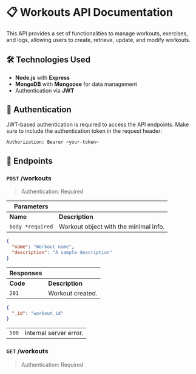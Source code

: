 # 📋 Workouts API Documentation

This API provides a set of functionalities to manage workouts, exercises, and logs, allowing users to create, retrieve, update, and modify workouts.

## 🛠️ Technologies Used
- **Node.js** with **Express**
- **MongoDB** with **Mongoose** for data management
- Authentication via **JWT**

## 🔐 Authentication
JWT-based authentication is required to access the API endpoints. Make sure to include the authentication token in the request header:

```bash
Authorization: Bearer <your-token>
```

## 📄 Endpoints

### `POST`  /workouts

> Authentication: Required

| **Parameters** |  |
| -------------- | -------------- |
| **Name**       | **Description** |
| `body *required` | Workout object with the minimal info. |

````json
{
  "name": "Workout name",
  "description": "A sample description"
}

````

| **Responses** |  |
| -------------- | -------------- |
| **Code**       | **Description** |
| `201` | Workout created. | 
```json 
{
  "_id": "workout_id"
}
``` 
|  |  |
| -------------- | -------------- |
| `500` | Internal server error. | 

### `GET`  /workouts

> Authentication: Required

